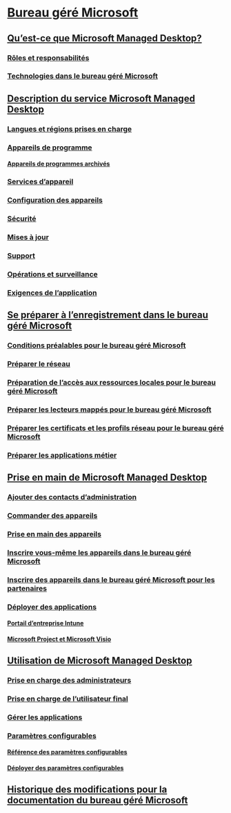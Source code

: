 # [Bureau géré Microsoft](index.yml)
## [Qu’est-ce que Microsoft Managed Desktop?](intro/index.md)
### [Rôles et responsabilités](intro/roles-and-responsibilities.md)
### [Technologies dans le bureau géré Microsoft](intro/technologies.md)
## [Description du service Microsoft Managed Desktop](service-description/index.md)
### [Langues et régions prises en charge](service-description/regions-languages.md)
### [Appareils de programme](service-description/device-list.md)
#### [Appareils de programmes archivés](service-description/archived-device-list.md)
### [Services d’appareil](service-description/device-services.md)
### [Configuration des appareils](service-description/device-policies.md)
### [Sécurité](service-description/security.md)
### [Mises à jour](service-description/updates.md)
### [Support](service-description/support.md)
### [Opérations et surveillance](service-description/operations-and-monitoring.md)
### [Exigences de l’application](service-description/mmd-app-requirements.md)
## [Se préparer à l’enregistrement dans le bureau géré Microsoft](get-ready/index.md)
### [Conditions préalables pour le bureau géré Microsoft](get-ready/prerequisites.md)
### [Préparer le réseau](get-ready/network.md)
### [Préparation de l’accès aux ressources locales pour le bureau géré Microsoft](get-ready/authentication.md)
### [Préparer les lecteurs mappés pour le bureau géré Microsoft](get-ready/mapped-drives.md)
### [Préparer les certificats et les profils réseau pour le bureau géré Microsoft](get-ready/certs-wifi-lan.md)
### [Préparer les applications métier](get-ready/apps.md)
## [Prise en main de Microsoft Managed Desktop](get-started/index.md)
### [Ajouter des contacts d’administration](get-started/add-admin-contacts.md)
### [Commander des appareils](get-started/devices.md)
### [Prise en main des appareils](get-started/get-started-devices.md)
### [Inscrire vous-même les appareils dans le bureau géré Microsoft](get-started/register-devices-self.md)
### [Inscrire des appareils dans le bureau géré Microsoft pour les partenaires](get-started/register-devices-partner.md)
### [Déployer des applications](get-started/deploy-apps.md)
#### [Portail d’entreprise Intune](get-started/company-portal.md)
#### [Microsoft Project et Microsoft Visio](get-started/project-visio.md)
## [Utilisation de Microsoft Managed Desktop](working-with-managed-desktop/index.md)
### [Prise en charge des administrateurs](working-with-managed-desktop/admin-support.md)
### [Prise en charge de l’utilisateur final](working-with-managed-desktop/end-user-support.md)
### [Gérer les applications](working-with-managed-desktop/manage-apps.md)
### [Paramètres configurables](working-with-managed-desktop/config-setting-overview.md)
#### [Référence des paramètres configurables](working-with-managed-desktop/config-setting-ref.md)
#### [Déployer des paramètres configurables](working-with-managed-desktop/config-setting-deploy.md)
## [Historique des modifications pour la documentation du bureau géré Microsoft](change-history-managed-desktop.md)

